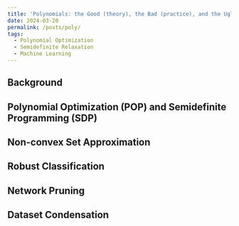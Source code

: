 ```yaml
---
title: 'Polynomials: the Good (theory), the Bad (practice), and the Ugly (from theory to practice)'
date: 2024-03-20
permalink: /posts/poly/
tags:
  - Polynomial Optimization
  - Semidefinite Relaxation
  - Machine Learning
---
```


Background
---

Polynomial Optimization (POP) and Semidefinite Programming (SDP)
---

Non-convex Set Approximation
---

Robust Classification
---

Network Pruning
---

Dataset Condensation
---